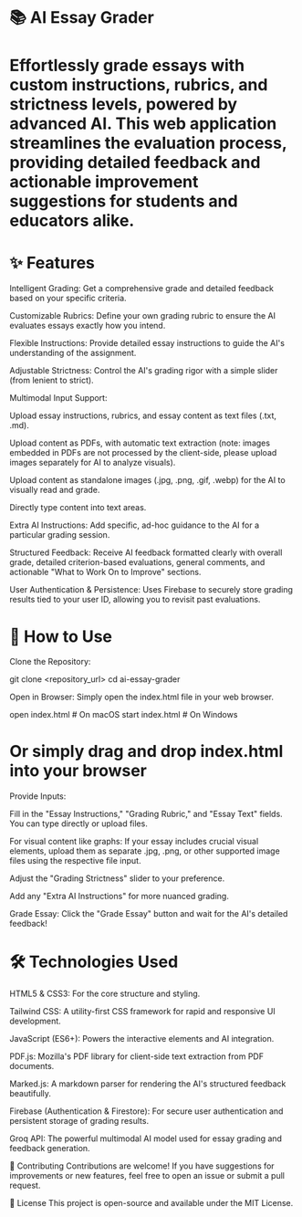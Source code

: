 # 📚 AI Essay Grader
# Effortlessly grade essays with custom instructions, rubrics, and strictness levels, powered by advanced AI. This web application streamlines the evaluation process, providing detailed feedback and actionable improvement suggestions for students   and educators alike.

# ✨ Features
Intelligent Grading: Get a comprehensive grade and detailed feedback based on your specific criteria.

Customizable Rubrics: Define your own grading rubric to ensure the AI evaluates essays exactly how you intend.

Flexible Instructions: Provide detailed essay instructions to guide the AI's understanding of the assignment.

Adjustable Strictness: Control the AI's grading rigor with a simple slider (from lenient to strict).

Multimodal Input Support:

Upload essay instructions, rubrics, and essay content as text files (.txt, .md).

Upload content as PDFs, with automatic text extraction (note: images embedded in PDFs are not processed by the client-side, please upload images separately for AI to analyze visuals).

Upload content as standalone images (.jpg, .png, .gif, .webp) for the AI to visually read and grade.

Directly type content into text areas.

Extra AI Instructions: Add specific, ad-hoc guidance to the AI for a particular grading session.

Structured Feedback: Receive AI feedback formatted clearly with overall grade, detailed criterion-based evaluations, general comments, and actionable "What to Work On to Improve" sections.

User Authentication & Persistence: Uses Firebase to securely store grading results tied to your user ID, allowing you to revisit past evaluations.

# 🚀 How to Use
Clone the Repository:

git clone <repository_url>
cd ai-essay-grader

Open in Browser: Simply open the index.html file in your web browser.

open index.html # On macOS
start index.html # On Windows
# Or simply drag and drop index.html into your browser

Provide Inputs:

Fill in the "Essay Instructions," "Grading Rubric," and "Essay Text" fields. You can type directly or upload files.

For visual content like graphs: If your essay includes crucial visual elements, upload them as separate .jpg, .png, or other supported image files using the respective file input.

Adjust the "Grading Strictness" slider to your preference.

Add any "Extra AI Instructions" for more nuanced grading.

Grade Essay: Click the "Grade Essay" button and wait for the AI's detailed feedback!

# 🛠️ Technologies Used
HTML5 & CSS3: For the core structure and styling.

Tailwind CSS: A utility-first CSS framework for rapid and responsive UI development.

JavaScript (ES6+): Powers the interactive elements and AI integration.

PDF.js: Mozilla's PDF library for client-side text extraction from PDF documents.

Marked.js: A markdown parser for rendering the AI's structured feedback beautifully.

Firebase (Authentication & Firestore): For secure user authentication and persistent storage of grading results.

Groq API: The powerful multimodal AI model used for essay grading and feedback generation.

🤝 Contributing
Contributions are welcome! If you have suggestions for improvements or new features, feel free to open an issue or submit a pull request.

📄 License
This project is open-source and available under the MIT License.
